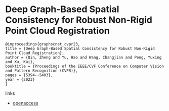 # Deep Graph-Based Spatial Consistency for Robust Non-Rigid Point Cloud Registration

```
@inproceedings{graphscnet_cvpr23,
title = {Deep Graph-Based Spatial Consistency for Robust Non-Rigid Point Cloud Registration},
author = {Qin, Zheng and Yu, Hao and Wang, Changjian and Peng, Yuxing and Xu, Kai},
booktitle = {Proceedings of the IEEE/CVF Conference on Computer Vision and Pattern Recognition (CVPR)},
pages = {5394--5403},
year = {2023}
}
```

links
- [openaccess](http://openaccess.thecvf.com//content/CVPR2023/html/Qin_Deep_Graph-Based_Spatial_Consistency_for_Robust_Non-Rigid_Point_Cloud_Registration_CVPR_2023_paper.html)
